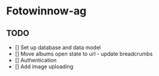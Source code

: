 # Fotowinnow-ag

## TODO

- [] Set up database and data model
- [] Move albums open state to url - update breadcrumbs
- [] Authentication
- [] Add image uploading

